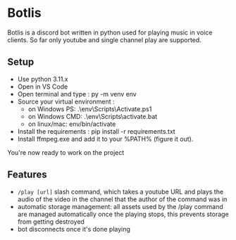 # Botlis

Botlis is a discord bot written in python used for playing music in voice clients. So far only youtube and single channel play are supported.

## Setup
- Use python 3.11.x
- Open in VS Code
- Open terminal and type : py -m venv env
- Source your virtual environment :
  - on Windows PS: .\env\Scripts\Activate.ps1
  - on Windows CMD: .\env\Scripts\activate.bat
  - on linux/mac: env/bin/activate
- Install the requirements : pip install -r requirements.txt
- Install ffmpeg.exe and add it to your %PATH% (figure it out).

You're now ready to work on the project

## Features
- `/play [url]` slash command, which takes a youtube URL and plays the audio of the video in the channel that the author of the command was in
- automatic storage management: all assets used by the /play command are managed automatically once the playing stops, this prevents storage from getting destroyed
- bot disconnects once it's done playing
